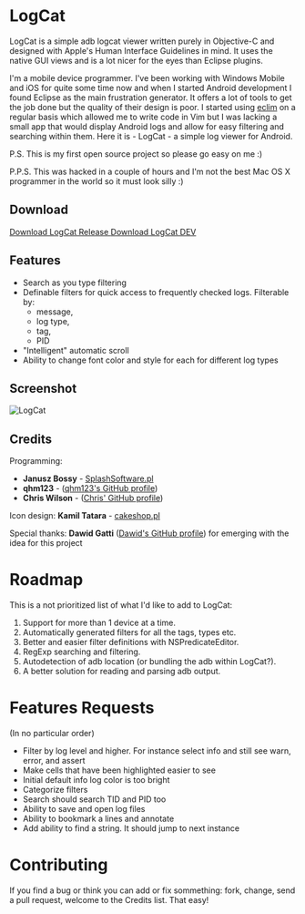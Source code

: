 LogCat
======

LogCat is a simple adb logcat viewer written purely in Objective-C and designed
with Apple's Human Interface Guidelines in mind. It uses the native GUI views
and is a lot nicer for the eyes than Eclipse plugins.

I'm a mobile device programmer. I've been working with Windows Mobile and iOS
for quite some time now and when I started Android development I found Eclipse
as the main frustration generator. It offers a lot of tools to get the job done
but the quality of their design is poor. I started using [eclim][eclim] on a regular
basis which allowed me to write code in Vim but I was lacking a small app that
would display Android logs and allow for easy filtering and searching within
them. Here it is - LogCat - a simple log viewer for Android.

P.S. This is my first open source project so please go easy on me :)

P.P.S. This was hacked in a couple of hours and I'm not the best Mac OS
X programmer in the world so it must look silly :)

Download
--------
[Download LogCat Release ](https://github.com/yepher/LogCat/wiki/LogCat_Release.zip)
[Download LogCat DEV](https://github.com/yepher/LogCat/wiki/LogCat_LatestBuild_2012121900.zip)

Features
--------

* Search as you type filtering
* Definable filters for quick access to frequently checked logs. Filterable by:
	* message,
	* log type,
	* tag,
	* PID
* "Intelligent" automatic scroll
* Ability to change font color and style for each for different log types

Screenshot
----------

![LogCat](http://januszbossy.pl/LogCat.png "LogCat")

Credits
-------

Programming:

- **Janusz Bossy** - [SplashSoftware.pl][splash]
- **qhm123** - ([qhm123's GitHub profile][qhmgit])
- **Chris Wilson** - ([Chris' GitHub profile][cwgit])

Icon design: **Kamil Tatara** - [cakeshop.pl][cake]

Special thanks: **Dawid Gatti** ([Dawid's GitHub profile][dggit]) for emerging
with the idea for this project

Roadmap
=======

This is a not prioritized list of what I'd like to add to LogCat:

1. Support for more than 1 device at a time.
2. Automatically generated filters for all the tags, types etc.
3. Better and easier filter definitions with NSPredicateEditor.
4. RegExp searching and filtering.
5. Autodetection of adb location (or bundling the adb within LogCat?).
6. A better solution for reading and parsing adb output.

Features Requests
==================
(In no particular order)
* Filter by log level and higher. For instance select info and still see warn, error, and assert
* Make cells that have been highlighted easier to see
* Initial default info log color is too bright
* Categorize filters
* Search should search TID and PID too
* Ability to save and open log files
* Ability to bookmark a lines and annotate
* Add ability to find a string. It should jump to next instance

Contributing
============

If you find a bug or think you can add or fix sommething: fork, change, send
a pull request, welcome to the Credits list. That easy!

[eclim]: http://eclim.org "Eclim Homepage"
[splash]: http://splashsoftware.pl "SplashSoftware Homepage"
[cake]: http://cakeshop.pl "CakeShop"
[dggit]: https://github.com/dawidgatti "Dawid's GitHub Profile"
[cwgit]: https://github.com/yepher "Chris' GitHub profile"
[qhmgit]: https://github.com/qhm123 "qhm123's GitHub profile"
